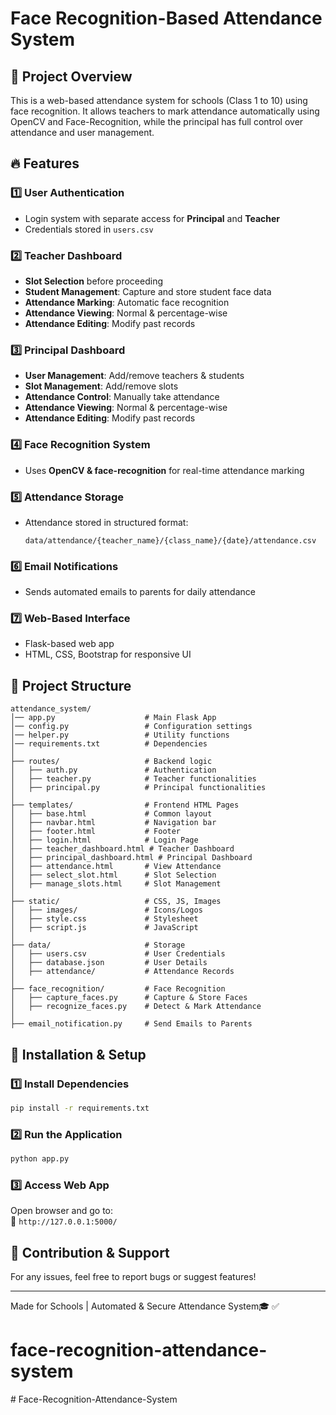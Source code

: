 # Face Recognition-Based Attendance System

## 📌 Project Overview
This is a web-based attendance system for schools (Class 1 to 10) using face recognition. It allows teachers to mark attendance automatically using OpenCV and Face-Recognition, while the principal has full control over attendance and user management.

## 🔥 Features
### 1️⃣ User Authentication
- Login system with separate access for **Principal** and **Teacher**
- Credentials stored in `users.csv`

### 2️⃣ Teacher Dashboard
- **Slot Selection** before proceeding
- **Student Management**: Capture and store student face data
- **Attendance Marking**: Automatic face recognition
- **Attendance Viewing**: Normal & percentage-wise
- **Attendance Editing**: Modify past records

### 3️⃣ Principal Dashboard
- **User Management**: Add/remove teachers & students
- **Slot Management**: Add/remove slots
- **Attendance Control**: Manually take attendance
- **Attendance Viewing**: Normal & percentage-wise
- **Attendance Editing**: Modify past records

### 4️⃣ Face Recognition System
- Uses **OpenCV & face-recognition** for real-time attendance marking

### 5️⃣ Attendance Storage
- Attendance stored in structured format:
  ```
  data/attendance/{teacher_name}/{class_name}/{date}/attendance.csv
  ```

### 6️⃣ Email Notifications
- Sends automated emails to parents for daily attendance

### 7️⃣ Web-Based Interface
- Flask-based web app
- HTML, CSS, Bootstrap for responsive UI

## 📂 Project Structure
```
attendance_system/
│── app.py                    # Main Flask App
│── config.py                 # Configuration settings
│── helper.py                 # Utility functions
│── requirements.txt          # Dependencies
│  
├── routes/                   # Backend logic
│   ├── auth.py               # Authentication
│   ├── teacher.py            # Teacher functionalities
│   ├── principal.py          # Principal functionalities
│  
├── templates/                # Frontend HTML Pages
│   ├── base.html             # Common layout
│   ├── navbar.html           # Navigation bar
│   ├── footer.html           # Footer
│   ├── login.html            # Login Page
│   ├── teacher_dashboard.html # Teacher Dashboard
│   ├── principal_dashboard.html # Principal Dashboard
│   ├── attendance.html       # View Attendance
│   ├── select_slot.html      # Slot Selection
│   ├── manage_slots.html     # Slot Management
│  
├── static/                   # CSS, JS, Images
│   ├── images/               # Icons/Logos
│   ├── style.css             # Stylesheet
│   ├── script.js             # JavaScript
│  
├── data/                     # Storage
│   ├── users.csv             # User Credentials
│   ├── database.json         # User Details
│   ├── attendance/           # Attendance Records
│  
├── face_recognition/         # Face Recognition
│   ├── capture_faces.py      # Capture & Store Faces
│   ├── recognize_faces.py    # Detect & Mark Attendance
│  
├── email_notification.py     # Send Emails to Parents
```

## 🚀 Installation & Setup
### 1️⃣ Install Dependencies
```bash
pip install -r requirements.txt
```

### 2️⃣ Run the Application
```bash
python app.py
```

### 3️⃣ Access Web App
Open browser and go to:  
🔗 `http://127.0.0.1:5000/`

## 🤝 Contribution & Support
For any issues, feel free to report bugs or suggest features!

---
Made for Schools | Automated & Secure Attendance System🎓 ✅
# face-recognition-attendance-system
#   F a c e - R e c o g n i t i o n - A t t e n d a n c e - S y s t e m 
 
 
